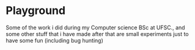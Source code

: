 Playground
==========

Some of the work i did during my Computer science BSc at UFSC., and some other stuff that i have made after that are small experiments just to have some fun (including bug hunting)
